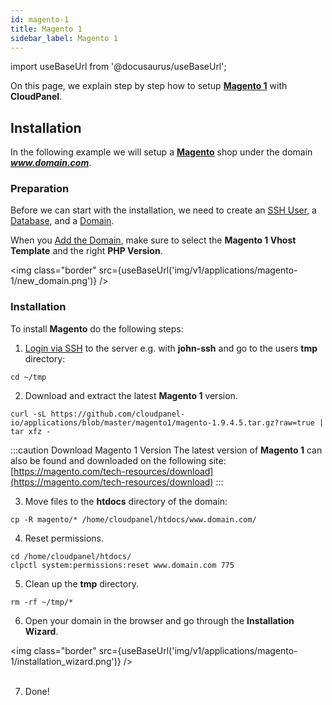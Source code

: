 ```yaml
---
id: magento-1
title: Magento 1
sidebar_label: Magento 1
---
```


import useBaseUrl from '@docusaurus/useBaseUrl';

On this page, we explain step by step how to setup **[Magento 1](https://magento.com/)** with **CloudPanel**.

## Installation

In the following example we will setup a **[Magento](https://magento.com/)** shop under the domain ***www.domain.com***.

### Preparation

Before we can start with the installation, we need to create an [SSH User](users#adding-a-user), a [Database](databases#adding-a-database), and a [Domain](domains#adding-a-domain).

When you [Add the Domain](domains#adding-a-domain), make sure to select the **Magento 1 Vhost Template** and the right **PHP Version**.

<img class="border" src={useBaseUrl('img/v1/applications/magento-1/new_domain.png')} />

### Installation

To install **Magento** do the following steps:

1. [Login via SSH](users#ssh-login) to the server e.g. with **john-ssh** and go to the users **tmp** directory:

```
cd ~/tmp
```

2. Download and extract the latest **Magento 1** version.

```
curl -sL https://github.com/cloudpanel-io/applications/blob/master/magento1/magento-1.9.4.5.tar.gz?raw=true | tar xfz -
```

:::caution Download Magento 1 Version
The latest version of **Magento 1** can also be found and downloaded on the following site: <br /> [https://magento.com/tech-resources/download](https://magento.com/tech-resources/download)
:::

3. Move files to the **htdocs** directory of the domain:

```
cp -R magento/* /home/cloudpanel/htdocs/www.domain.com/
```

4. Reset permissions.

```
cd /home/cloudpanel/htdocs/
clpctl system:permissions:reset www.domain.com 775
```

5. Clean up the **tmp** directory.

```
rm -rf ~/tmp/*
```

6. Open your domain in the browser and go through the **Installation Wizard**.

<img class="border" src={useBaseUrl('img/v1/applications/magento-1/installation_wizard.png')} /> <br /> <br />

7. Done!
